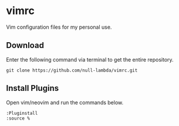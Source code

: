 # vimrc
Vim configuration files for my personal use.

## Download 
Enter the following command via terminal to get the entire repository.
```
git clone https://github.com/null-lambda/vimrc.git
```

## Install Plugins 
Open vim/neovim and run the commands below.
```
:Pluginstall
:source %
```
